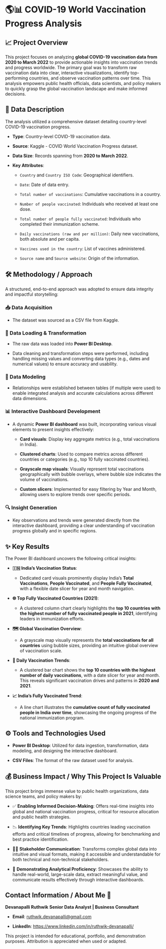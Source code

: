 # 🌎📊 COVID-19 World Vaccination Progress Analysis

## 📈 Project Overview

This project focuses on analyzing **global COVID-19 vaccination data from 2020 to March 2022** to provide actionable insights into vaccination trends and progress worldwide. The primary goal was to transform raw vaccination data into clear, interactive visualizations, identify top-performing countries, and observe vaccination patterns over time. This analysis empowers public health officials, data scientists, and policy makers to quickly grasp the global vaccination landscape and make informed decisions.

## 📁 Data Description

The analysis utilized a comprehensive dataset detailing country-level COVID-19 vaccination progress.

* **Type**: Country-level COVID-19 vaccination data.

* **Source**: Kaggle - COVID World Vaccination Progress dataset.

* **Data Size**: Records spanning from **2020 to March 2022**.

* **Key Attributes**:

  * `Country` and `Country ISO Code`: Geographical identifiers.

  * `Date`: Date of data entry.

  * `Total number of vaccinations`: Cumulative vaccinations in a country.

  * `Number of people vaccinated`: Individuals who received at least one dose.

  * `Total number of people fully vaccinated`: Individuals who completed their immunization scheme.

  * `Daily vaccinations (raw and per million)`: Daily new vaccinations, both absolute and per capita.

  * `Vaccines used in the country`: List of vaccines administered.

  * `Source name` and `Source website`: Origin of the information.

## 🛠️ Methodology / Approach

A structured, end-to-end approach was adopted to ensure data integrity and impactful storytelling:

### 📥 Data Acquisition

* The dataset was sourced as a CSV file from Kaggle.

### 🔄 Data Loading & Transformation

* The raw data was loaded into **Power BI Desktop**.

* Data cleaning and transformation steps were performed, including handling missing values and converting data types (e.g., dates and numerical values) to ensure accuracy and usability.

### 🔗 Data Modeling

* Relationships were established between tables (if multiple were used) to enable integrated analysis and accurate calculations across different data dimensions.

### 📊 Interactive Dashboard Development

* A dynamic **Power BI dashboard** was built, incorporating various visual elements to present insights effectively:

  * **Card visuals**: Display key aggregate metrics (e.g., total vaccinations in India).

  * **Clustered charts**: Used to compare metrics across different countries or categories (e.g., top 10 fully vaccinated countries).

  * **Grayscale map visuals**: Visually represent total vaccinations geographically with bubble overlays, where bubble size indicates the volume of vaccinations.

  * **Custom slicers**: Implemented for easy filtering by Year and Month, allowing users to explore trends over specific periods.

### 🔍 Insight Generation

* Key observations and trends were generated directly from the interactive dashboard, providing a clear understanding of vaccination progress globally and in specific regions.

## ✨ Key Results

The Power BI dashboard uncovers the following critical insights:

* **🇮🇳 India’s Vaccination Status**:

  * Dedicated card visuals prominently display India’s **Total Vaccinations**, **People Vaccinated**, and **People Fully Vaccinated**, with a flexible date slicer for year and month navigation.

* **🌐 Top Fully Vaccinated Countries (2021)**:

  * A clustered column chart clearly highlights the **top 10 countries with the highest number of fully vaccinated people in 2021**, identifying leaders in immunization efforts.

* **🗺️ Global Vaccination Overview**:

  * A grayscale map visually represents the **total vaccinations for all countries** using bubble sizes, providing an intuitive global overview of vaccination scale.

* **📅 Daily Vaccination Trends**:

  * A clustered bar chart shows the **top 10 countries with the highest number of daily vaccinations**, with a date slicer for year and month. This reveals significant vaccination drives and patterns in **2020 and 2021**.

* **📈 India’s Fully Vaccinated Trend**:

  * A line chart illustrates the **cumulative count of fully vaccinated people in India over time**, showcasing the ongoing progress of the national immunization program.

## ⚙️ Tools and Technologies Used

* **Power BI Desktop**: Utilized for data ingestion, transformation, data modeling, and designing the interactive dashboard.

* **CSV Files**: The format of the raw dataset used for analysis.

## 💰 Business Impact / Why This Project Is Valuable

This project brings immense value to public health organizations, data science teams, and policy makers by:

* ✅ **Enabling Informed Decision-Making**: Offers real-time insights into global and national vaccination progress, critical for resource allocation and public health strategies.

* 📉 **Identifying Key Trends**: Highlights countries leading vaccination efforts and critical timelines of progress, allowing for benchmarking and best practice identification.

* 🧑‍💼 **Stakeholder Communication**: Transforms complex global data into intuitive and visual formats, making it accessible and understandable for both technical and non-technical stakeholders.

* 🎯 **Demonstrating Analytical Proficiency**: Showcases the ability to handle real-world, large-scale data, extract meaningful value, and communicate results effectively through interactive dashboards.

## Contact Information / About Me 📧

**Devanapalli Ruthwik**
**Senior Data Analyst | Business Consultant**

* **Email**: ruthwik.devanapalli@gmail.com

* **LinkedIn**: <https://www.linkedin.com/in/ruthwik-devanapalli/>

This project is intended for educational, portfolio, and demonstration purposes. Attribution is appreciated when used or adapted.
